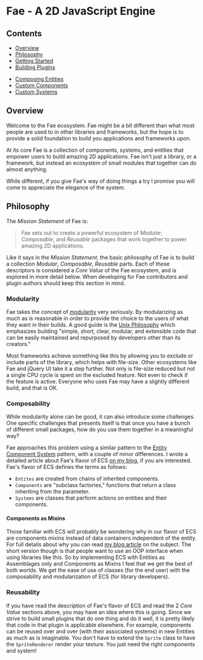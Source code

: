 # Fae - A 2D JavaScript Engine

## Contents

- [Overview](#overview)
- [Philosophy](#philosophy)
- [Getting Started](GettingStarted.md)
- [Building Plugins](BuildingPlugins.md)
 * [Composing Entities](ComposingEntities.md)
 * [Custom Components](CustomComponents.md)
 * [Custom Systems](CustomSystems.md)


<a name="overview"></a>
## Overview

Welcome to the Fae ecosystem. Fae might be a bit different than what most people are used to
in other libraries and frameworks, but the hope is to provide a solid foundation to build
you applications and frameworks upon.

At its core Fae is a collection of components, systems, and entities that empower users to
build amazing 2D applications. Fae isn't just a library, or a framework, but instead an ecosystem
of small modules that together can do almost anything.

While different, if you give Fae's way of doing things a try I promise you will come to appreciate
the elegance of the system.

<a name="philosophy"></a>
## Philosophy

The *Mission Statement* of Fae is:

> Fae sets out to create a powerful ecosystem of *Modular*, *Composable*, and *Reusable*
> packages that work together to power amazing 2D applications.

Like it says in the *Mission Statement*, the basic philosophy of Fae is to build a collection
*Modular*, *Composable*, *Reusable* parts. Each of these descriptors is considered a
*Core Value* of the Fae ecosystem, and is explored in more detail below. When developing for
Fae contributors and plugin authors should keep this section in mind.

### Modularity

Fae takes the concept of [modularity][modularity] very seriously. By modularizing as much as
is reasonable in order to provide the choice to the users of what they want in their builds.
A good guide is the [Unix Philosophy][unix-phil] which emphasizes building "simple, short,
clear, modular, and extensible code that can be easily maintained and repurposed by
developers other than its creators."

Most frameworks achieve something like this by allowing you to exclude or include parts of the
library, which helps with file-size. Other ecosystems like Fae and jQuery UI take it a step
further. Not only is file-size reduced but not a single CPU cycle is spent on the excluded
feature. Not even to check if the feature is active. Everyone who uses Fae may have a slightly
different build, and that is OK.

### Composability

While modularity alone can be good, it can also introduce some challenges. One specific
challenges that presents itself is that once you have a bunch of different small packages, how
do you use them together in a meaningful way?

Fae approaches this problem using a similar pattern to the [Entity Component System][ecs]
pattern, with a couple of minor differences. I wrote a detailed article about Fae's flavor
of ECS [on my blog][ecs-diff], if you are interested. Fae's flavor of ECS defines the terms
as follows:

- `Entites` are created from chains of inherited components.
- `Components` are "subclass factories," functions that return a class inheriting from
the parameter.
- `Systems` are classes that perform actions on entities and their components.

#### Components as Mixins

Those familiar with ECS will probably be wondering why in our flavor of ECS are components
mixins instead of data containers independent of the entity. For full details about why
you can read [my blog article][ecs-diff] on the subject. The short version though is
that people want to use an OOP interface when using libraries like this. So by implementing
ECS with Entities as Assemblages only and Components as Mixins I feel that we get the best
of both worlds. We get the ease of use of classes (for the end user) with the composability
and modularization of ECS (for library developers).

### Reusability

If you have read the description of Fae's flavor of ECS and read the 2 *Core Value* sections
above, you may have an idea where this is going. Since we strive to build small plugins
that do one thing and do it well, it is pretty likely that code in that plugin is applicable
elsewhere. For example, components can be reused over and over (with their associated systems)
in new Entities as much as is imaginable. You don't have to extend the `Sprite` class to
have the `SpriteRenderer` render your texture. You just need the right components and system!

<!-- Links -->

[modularity]: https://en.wikipedia.org/wiki/Modularity
[unix-phil]: https://en.wikipedia.org/wiki/Unix_philosophy
[ecs]: https://en.wikipedia.org/wiki/Entity_component_system
[ecs-diff]: https://englercj.github.io/2016/08/24/composition-ecs/
